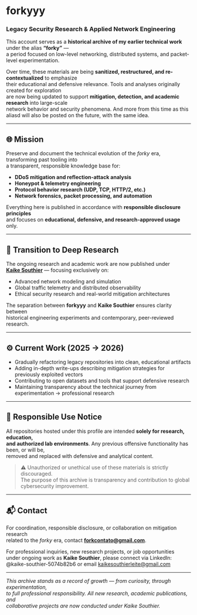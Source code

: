 # forkyyy

### Legacy Security Research & Applied Network Engineering

This account serves as a **historical archive of my earlier technical work** under the alias **“forky”** —  
a period focused on low-level networking, distributed systems, and packet-level experimentation.

Over time, these materials are being **sanitized, restructured, and re-contextualized** to emphasize  
their educational and defensive relevance. Tools and analyses originally created for exploration  
are now being updated to support **mitigation, detection, and academic research** into large-scale  
network behavior and security phenomena. And more from this time as this aliasd will also be posted on the future, with the same idea.

---

## 🌐 Mission

Preserve and document the technical evolution of the *forky* era, transforming past tooling into  
a transparent, responsible knowledge base for:

- **DDoS mitigation and reflection-attack analysis**  
- **Honeypot & telemetry engineering**  
- **Protocol behavior research (UDP, TCP, HTTP/2, etc.)**  
- **Network forensics, packet processing, and automation**

Everything here is published in accordance with **responsible disclosure principles**  
and focuses on **educational, defensive, and research-approved usage** only.

---

## 🧩 Transition to Deep Research

The ongoing research and academic work are now published under  
**[Kaike Southier](https://github.com/kaikesouthier)** — focusing exclusively on:

- Advanced network modeling and simulation  
- Global traffic telemetry and distributed observability  
- Ethical security research and real-world mitigation architectures  

The separation between **forkyyy** and **Kaike Southier** ensures clarity between  
historical engineering experiments and contemporary, peer-reviewed research.

---

## ⚙️ Current Work (2025 → 2026)

- Gradually refactoring legacy repositories into clean, educational artifacts  
- Adding in-depth write-ups describing mitigation strategies for previously exploited vectors  
- Contributing to open datasets and tools that support defensive research  
- Maintaining transparency about the technical journey from experimentation → professional research  

---

## 📜 Responsible Use Notice

All repositories hosted under this profile are intended **solely for research, education,  
and authorized lab environments**. Any previous offensive functionality has been, or will be,  
removed and replaced with defensive and analytical content.

> ⚠️ Unauthorized or unethical use of these materials is strictly discouraged.  
> The purpose of this archive is transparency and contribution to global cybersecurity improvement.

---

## 📬 Contact

For coordination, responsible disclosure, or collaboration on mitigation research  
related to the *forky* era, contact **forkcontato@gmail.com**.

For professional inquiries, new research projects, or job opportunities  
under ongoing work as **Kaike Southier**, please connect via LinkedIn: @kaike-southier-5074b82b6 or email kaikesouthierleite@gmail.com

---

*This archive stands as a record of growth — from curiosity, through experimentation,  
to full professional responsibility. All new research, academic publications, and  
collaborative projects are now conducted under Kaike Southier.*
